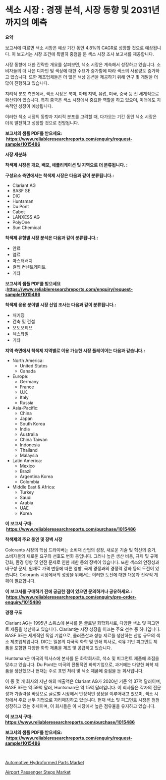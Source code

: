 <p><h1>색소 시장 : 경쟁 분석, 시장 동향 및 2031년까지의 예측</h1></p><p><strong>요약</strong></p>
<p><p>보고서에 따르면 색소 시장은 예상 기간 동안 4.8%의 CAGR로 성장할 것으로 예상됩니다. 이 보고서는 시장 조건에 특별히 중점을 둔 색소 시장 조사 보고서를 제공합니다.</p><p>시장 동향에 대한 간략한 개요를 살펴보면, 색소 시장은 계속해서 성장하고 있습니다. 소비자들의 더 나은 디자인 및 색상에 대한 수요가 증가함에 따라 색소의 사용량도 증가하고 있습니다. 또한 제조업체들은 더 많은 색상 옵션을 제공하기 위해 연구 및 개발을 더 많이 진행하고 있습니다.</p><p>지리적 분포 측면에서, 색소 시장은 북미, 아태 지역, 유럽, 미국, 중국 등 전 세계적으로 확산되어 있습니다. 특히 중국은 색소 시장에서 중요한 역할을 하고 있으며, 미래에도 지속적인 성장이 예상됩니다.</p><p>이러한 색소 시장의 동향과 지리적 분포를 고려할 때, 다가오는 기간 동안 색소 시장은 더욱 발전하고 성장할 것으로 전망됩니다.</p></p>
<p><strong>보고서의 샘플 PDF를 받으세요: &nbsp;<a href="https://www.reliableresearchreports.com/enquiry/request-sample/1015486">https://www.reliableresearchreports.com/enquiry/request-sample/1015486</a></strong></p>
<p><strong>시장 세분화:</strong></p>
<p><strong> 착색제 시장은 개요, 배포, 애플리케이션 및 지역으로 더 분류됩니다. :</strong></p>
<p><strong>구성요소 측면에서는 착색제 시장은 다음과 같이 분류됩니다.:</strong></p>
<p><ul><li>Clariant AG</li><li>BASF SE</li><li>DIC</li><li>Huntsman</li><li>Du Pont</li><li>Cabot</li><li>LANXESS AG</li><li>PolyOne</li><li>Sun Chemical</li></ul></p>
<p><strong> 착색제 유형별 시장 분석은 다음과 같이 분류됩니다.:</strong></p>
<p><ul><li>안료</li><li>염료</li><li>마스터배치</li><li>컬러 컨센트레이트</li><li>기타</li></ul></p>
<p><strong>보고서의 샘플 PDF를 받으세요 :<a href="https://www.reliableresearchreports.com/enquiry/request-sample/1015486">https://www.reliableresearchreports.com/enquiry/request-sample/1015486</a></strong></p>
<p><strong> 착색제 응용 분야별 시장 산업 조사는 다음과 같이 분류됩니다.:</strong></p>
<p><ul><li>패키징</li><li>건축 및 건설</li><li>오토모티브</li><li>텍스타일</li><li>기타</li></ul></p>
<p><strong>지역 측면에서 착색제 지역별로 이용 가능한 시장 플레이어는 다음과 같습니다.:</strong></p>
<p><ul>
    <li>
        North America:
        <ul>
            <li>United States</li>
            <li>Canada</li>
        </ul>
    </li>
    <li>
        Europe:
        <ul>
            <li>Germany</li>
            <li>France</li>
            <li>U.K.</li>
            <li>Italy</li>
            <li>Russia</li>
        </ul>
    </li>
    <li>
        Asia-Pacific:
        <ul>
            <li>China</li>
            <li>Japan</li>
            <li>South Korea</li>
            <li>India</li>
            <li>Australia</li>
            <li>China Taiwan</li>
            <li>Indonesia</li>
            <li>Thailand</li>
            <li>Malaysia</li>
        </ul>
    </li>
    <li>
        Latin America:
        <ul>
            <li>Mexico</li>
            <li>Brazil</li>
            <li>Argentina Korea</li>
            <li>Colombia</li>
        </ul>
    </li>
    <li>
        Middle East & Africa:
        <ul>
            <li>Turkey</li>
            <li>Saudi</li>
            <li>Arabia</li>
            <li>UAE</li>
            <li>Korea</li>
        </ul>
    </li>
    </ul></p>
<p><strong>이 보고서 구매: &nbsp;<a href="https://www.reliableresearchreports.com/purchase/1015486">https://www.reliableresearchreports.com/purchase/1015486</a></strong></p>
<p><strong>착색제의 주요 동인 및 장벽 시장</strong></p>
<p><p>Colorants 시장의 핵심 드라이버는 소비재 산업의 성장, 새로운 기술 및 혁신의 증가, 소비자들의 새로운 요구와 선호도 변화 등입니다. 그러나 높은 생산 비용, 규제 및 규제 강화, 환경 영향 및 안전 문제로 인한 제한 등의 장벽이 있습니다. 또한 색소의 안정성과 내구성 문제, 원재료 가격 변동에 따른 영향, 국제 경쟁과의 경쟁력 강화 등의 도전이 있습니다. Colorants 시장에서의 성장을 위해서는 이러한 도전에 대한 대응과 전략적 계획이 필요합니다.</p></p>
<p><strong>이 보고서를 구매하기 전에 궁금한 점이 있으면 문의하거나 공유하세요.: &nbsp;<a href="https://www.reliableresearchreports.com/enquiry/pre-order-enquiry/1015486">https://www.reliableresearchreports.com/enquiry/pre-order-enquiry/1015486</a></strong></p>
<p><strong>경쟁 구도</strong></p>
<p><p>Clariant AG는 1995년 스위스에 본사를 둔 글로벌 화학회사로, 다양한 색소 및 피그먼트 제품을 생산하고 있습니다. Clariant는 시장 성장을 이끄는 주요 선수 중 하나입니다. BASF SE는 세계적인 독일 기업으로, 클러플산과 성능 제료를 생산하는 산업 규모의 색소 제조업체입니다. DIC는 일본의 다국적 화학 및 인쇄 회사로, 석유 기반 피그먼트 제품을 포함한 다양한 화학 제품을 제조 및 공급하고 있습니다.</p><p>Huntsman은 미국의 텍사스에 본사를 둔 화학회사로, 색소 및 피그먼트 제품에 초점을 맞추고 있습니다. Du Pont는 미국의 전통적인 화학기업으로, 과거에는 다양한 화학 제품을 생산했으나 현재는 주로 표면 처리 및 색소 제품에 중점을 둔 회사입니다.</p><p>이 중 몇 개 회사의 지난 해의 매출액은 Clariant AG가 2020년 기준 약 37억 달러이며, BASF SE는 약 59억 달러, Huntsman은 약 15억 달러입니다. 이 회사들은 각자의 전문성과 기술력을 바탕으로 글로벌 시장에서 안정적인 성장을 이루어내고 있으며, 색소 시장에서 주요 선두 기업으로 자리매김하고 있습니다. 현재 색소 및 피그먼트 시장은 점점 성장하고 있는 추세이며, 이 회사들은 이 시장에서 높은 점유율을 유지하고 있습니다.</p></p>
<p><strong>이 보고서 구매: &nbsp; <a href="https://www.reliableresearchreports.com/purchase/1015486">https://www.reliableresearchreports.com/purchase/1015486</a></strong></p>
<p><strong>보고서의 샘플 PDF를 받으세요: &nbsp;<a href="https://www.reliableresearchreports.com/enquiry/request-sample/1015486">https://www.reliableresearchreports.com/enquiry/request-sample/1015486</a></strong><strong></strong></p>
<p>&nbsp;</p>
<p><p><a href="https://forested-sushi-9b0.notion.site/Automotive-Hydroformed-Parts-Market-Research-Report-Unlocks-Analysis-on-the-Market-Financial-Status--28f4ec7a48704e95b9ccd8e94be7aada">Automotive Hydroformed Parts Market</a></p><p><a href="https://lydian-appliance-61d.notion.site/Insights-into-Airport-Passenger-Steps-Market-Size-Analysing-Market-Share-Trends-and-Growth-from-2-ab103074825d41ad80d7003267f4cbdb">Airport Passenger Steps Market</a></p></p>
